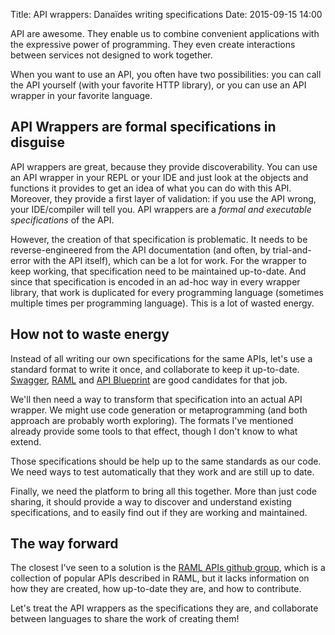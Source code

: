 Title: API wrappers: Danaïdes writing specifications
Date: 2015-09-15 14:00

API are awesome. They enable us to combine convenient applications with the expressive power of programming. They even create interactions between services not designed to work together.

When you want to use an API, you often have two possibilities: you can call the API yourself (with your favorite HTTP library), or you can use an API wrapper in your favorite language.

## API Wrappers are formal specifications in disguise

API wrappers are great, because they provide discoverability. You can use an API wrapper in your REPL or your IDE and just look at the objects and functions it provides to get an idea of what you can do with this API. Moreover, they provide a first layer of validation: if you use the API wrong, your IDE/compiler will tell you. API wrappers are a *formal and executable specifications* of the API.

However, the creation of that specification is problematic. It needs to be reverse-engineered from the API documentation (and often, by trial-and-error with the API itself), which can be a lot for work. For the wrapper to keep working, that specification need to be maintained up-to-date. And since that specification is encoded in an ad-hoc way in every wrapper library, that work is duplicated for every programming language (sometimes multiple times per programming language). This is a lot of wasted energy.

## How not to waste energy

Instead of all writing our own specifications for the same APIs, let's use a standard format to write it once, and collaborate to keep it up-to-date. [Swagger](http://swagger.io/), [RAML](http://raml.org/) and [API Blueprint](https://apiblueprint.org/) are good candidates for that job.

We'll then need a way to transform that specification into an actual API wrapper. We might use code generation or metaprogramming (and both approach are probably worth exploring). The formats I've mentioned already provide some tools to that effect, though I don't know to what extend.

Those specifications should be help up to the same standards as our code. We need ways to test automatically that they work and are still up to date.

Finally, we need the platform to bring all this together. More than just code sharing, it should provide a way to discover and understand existing specifications, and to easily find out if they are working and maintained. 

## The way forward

The closest I've seen to a solution is the [RAML APIs github group](https://github.com/raml-apis), which is a collection of popular APIs described in RAML, but it lacks information on how they are created, how up-to-date they are, and how to contribute.

Let's treat the API wrappers as the specifications they are, and collaborate between languages to share the work of creating them!
